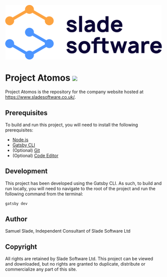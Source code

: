 <p align="center">
  <img src="https://raw.githubusercontent.com/sladesoftware/atomos/master/static/images/logo-transparent.png?token=ADCBC2IAB62REIP2B43IOMS7LIZIG" />
</p>

# Project Atomos <img src="https://img.pngio.com/atom-icon-png-401284-free-icons-library-atomic-png-256_256.jpg" width="24" />
Project Atomos is the repository for the company website hosted at https://www.sladesoftware.co.uk/.

## Prerequisites
To build and run this project, you will need to install the following prerequisites:
 * [Node.js](https://nodejs.org/en/)
 * [Gatsby CLI](https://www.gatsbyjs.com/tutorial/part-zero/#using-the-gatsby-cli)
 * (Optional) [Git](https://www.atlassian.com/git/tutorials/install-git)
 * (Optional) [Code Editor](https://www.gatsbyjs.com/tutorial/part-zero/#set-up-a-code-editor)

## Development
This project has been developed using the Gatsby CLI. As such, to build and run locally, you will need to navigate to the root of the project and run the following command from the terminal:

```bash
gatsby dev
```

## Author
Samuel Slade, Independent Consultant of Slade Software Ltd

## Copyright
All rights are retained by Slade Software Ltd. This project can be viewed and downloaded, but no rights are granted to duplicate, distribute or commercialize any part of this site.
